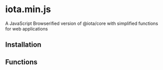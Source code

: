 # iota.min.js
A JavaScript Browserified version of @iota/core with simplified functions for web applications

## Installation


## Functions
